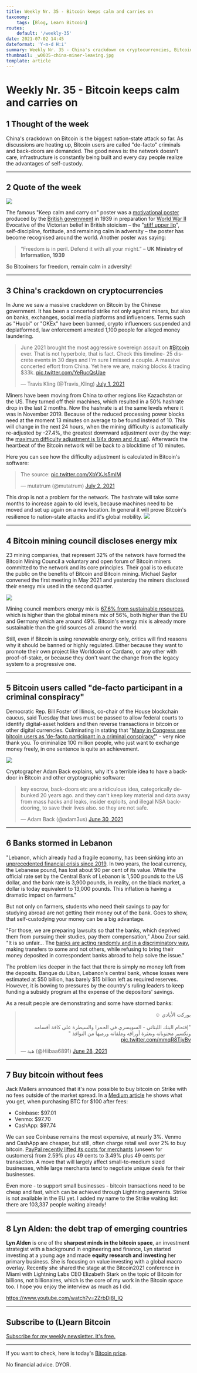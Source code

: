 ```yaml
---
title: Weekly Nr. 35 - Bitcoin keeps calm and carries on
taxonomy:
    tags: [Blog, Learn Bitcoin]
routes:
    default: '/weekly-35'
date: 2021-07-02 14:45
dateformat: 'Y-m-d H:i'
summary: Weekly Nr. 35 - China's crackdown on cryptocurrencies, Bitcoin mining council discloses energy mix, Bitcoin users called "de-facto participant in a criminal conspiracy", Banks stormed in Lebanon, Buy bitcoin without fees, the debt trap of emerging countries
thumbnail: _w0035-china-miner-leaving.jpg
template: article
---
```


# Weekly Nr. 35 - Bitcoin keeps calm and carries on

## 1 Thought of the week
China's crackdown on Bitcoin is the biggest nation-state attack so far. As discussions are heating up, Bitcoin users are called "de-facto" criminals and back-doors are demanded. The good news is: the network doesn't care, infrastructure is constantly being built and every day people realize the advantages of self-custody.

---

## 2 Quote of the week

![](_w0035_keep-calm-and-carry-on-public-domain.jpg)

The famous "Keep calm and carry on" poster was a [motivational poster](https://en.wikipedia.org/wiki/Keep_Calm_and_Carry_On) produced by the [British government](https://en.wikipedia.org/wiki/Government_of_the_United_Kingdom) in 1939 in preparation for [World War II](https://en.wikipedia.org/wiki/World_War_II "World War II")
Evocative of the Victorian belief in British stoicism – the "[stiff upper lip](https://en.wikipedia.org/wiki/Stiff_upper_lip "Stiff upper lip")", self-discipline, fortitude, and remaining calm in adversity – the poster has become recognised around the world. Another poster was saying:

> “Freedom is in peril. Defend it with all your might.” – **UK Ministry of Information, 1939**

So Bitcoiners for freedom, remain calm in adversity!

---
## 3 China's crackdown on cryptocurrencies
In June we saw a massive crackdown on Bitcoin by the Chinese government. It has been a concerted strike not only against miners, but also on banks, exchanges, social media platforms and influencers. Terms such as "Huobi" or "OKEx" have been banned, crypto influencers suspended and deplatformed, law enforcement arrested 1,100 people for alleged money laundering. 
<blockquote class="twitter-tweet"><p lang="en" dir="ltr">June 2021 brought the most aggressive sovereign assault on <a href="https://twitter.com/hashtag/Bitcoin?src=hash&amp;ref_src=twsrc%5Etfw">#Bitcoin</a> ever. That is not hyperbole, that is fact. Check this timeline- 25 discrete events in 30 days and I&#39;m sure I missed a couple. A massive concerted effort from China. Yet here we are, making blocks &amp; trading $33k. <a href="https://t.co/YeRucQsUae">pic.twitter.com/YeRucQsUae</a></p>&mdash; Travis Kling (@Travis_Kling) <a href="https://twitter.com/Travis_Kling/status/1410630499748388865?ref_src=twsrc%5Etfw">July 1, 2021</a></blockquote> <script async src="https://platform.twitter.com/widgets.js" charset="utf-8"></script>

Miners have been moving from China to other regions like Kazachstan or the US. They turned off their machines, which resulted in a 50% hashrate drop in the last 2 months. Now the hashrate is at the same levels where it was in November 2019. Because of the reduced processing power blocks need at the moment 13 minutes on average to be found instead of 10. This will change in the next 24 hours, when the mining difficulty is automatically re-adjusted by -27.4%, the greatest downward adjustment ever (by the way: the [maximum difficulty adjustment is 1/4x down and 4x up](https://twitter.com/adam3us/status/1410915206444859392?s=20)). Afterwards the heartbeat of the Bitcoin network will be back to a blocktime of 10 minutes. 

Here you can see how the difficulty adjustment is calculated in Bitcoin's software: 
<blockquote class="twitter-tweet"><p lang="en" dir="ltr">The source: <a href="https://t.co/XbYXJs5mlM">pic.twitter.com/XbYXJs5mlM</a></p>&mdash; mutatrum (@mutatrum) <a href="https://twitter.com/mutatrum/status/1410923776217387008?ref_src=twsrc%5Etfw">July 2, 2021</a></blockquote> <script async src="https://platform.twitter.com/widgets.js" charset="utf-8"></script>

This drop is not a problem for the network. The hashrate will take some months to increase again to old levels, because machines need to be moved and set up again on a new location. In general it will prove Bitcoin's resilience to nation-state attacks and it's global mobility. 
![](_w0035-china-miner-leaving.jpg)

---
## 4 Bitcoin mining council discloses energy mix 

23 mining companies, that represent 32% of the network have formed the Bitcoin Mining Council a voluntary and open forum of Bitcoin miners committed to the network and its core principles. Their goal is to educate the public on the benefits of Bitcoin and Bitcoin mining. Michael Saylor convened the first meeting in May 2021 and yesterday the miners disclosed their energy mix used in the second quarter. 

![](_w0035-miner-council.png)

Mining council members energy mix is [67.6% from sustainable resources](https://t.co/sucmulwapL?amp=1), which is higher than the global miners mix of 56%, both higher than the EU and Germany which are around 49%. Bitcoin's energy mix is already more sustainable than the grid sources all around the world.

Still, even if Bitcoin is using renewable energy only, critics will find reasons why it should be banned or highly regulated. Either because they want to promote their own project like Worldcoin or Cardano, or any other with proof-of-stake, or because they don't want the change from the legacy system to a progressive one.

---

## 5 Bitcoin users called "de-facto participant in a criminal conspiracy"

Democratic Rep. Bill Foster of Illinois, co-chair of the House blockchain caucus, said Tuesday that laws must be passed to allow federal courts to identify digital-asset holders and then reverse transactions in bitcoin or other digital currencies. Culminating in stating that "[Many in Congress see bitcoin users as ‘de-facto participant in a criminal conspiracy’](https://www.marketwatch.com/story/government-must-have-power-to-reverse-crypto-transactions-says-co-chair-of-blockchain-caucus-11624995008)" - very nice thank you. To criminalize 100 million people, who just want to exchange money freely, in one sentence is quite an achievement.

![](_w0035-back-door.png)

Cryptographer Adam Back explains, why it's a terrible idea to have a back-door in Bitcoin and other cryptographic software:
<blockquote class="twitter-tweet"><p lang="en" dir="ltr">key escrow, back-doors etc are a ridiculous idea, categorically debunked 20 years ago. and they can&#39;t keep key material and data away from mass hacks and leaks, insider exploits, and illegal NSA back-dooring, to save their lives also. so they are not safe.</p>&mdash; Adam Back (@adam3us) <a href="https://twitter.com/adam3us/status/1410218541324849154?ref_src=twsrc%5Etfw">June 30, 2021</a></blockquote> <script async src="https://platform.twitter.com/widgets.js" charset="utf-8"></script>

---
## 6 Banks stormed in Lebanon

"Lebanon, which already had a fragile economy, has been sinking into an [unprecedented financial crisis since 2019](https://www.equaltimes.org/in-the-midst-of-lebanon-s?lang=en#.YN7oYegzaHs). In two years, the local currency, the Lebanese pound, has lost about 90 per cent of its value. While the official rate set by the Central Bank of Lebanon is 1,500 pounds to the US dollar, and the bank rate is 3,900 pounds, in reality, on the black market, a dollar is today equivalent to 13,000 pounds. This inflation is having a dramatic impact on farmers."

But not only on farmers, students who need their savings to pay for studying abroad are not getting their money out of the bank. Goes to show, that self-custodying your money can be a big advantage.

"For those, we are preparing lawsuits so that the banks, which deprived them from pursuing their studies, pay them compensation," Abou Zour said. "It is so unfair... The [banks are acting randomly and in a discriminatory way](https://www.upi.com/Top_News/World-News/2021/06/30/lebanon-Lebanon-bank-crisis-students/9601624991330/), making transfers to some and not others, while refusing to bring their money deposited in correspondent banks abroad to help solve the issue."

The problem lies deeper in the fact that there is simply no money left from the deposits. Banque du Liban, Lebanon's central bank, whose losses were estimated at $50 billion, has barely $15 billion left as required reserves. However, it is bowing to pressures by the country's ruling leaders to keep funding a subsidy program at the expense of the depositors' savings.

As a result people are demonstrating and some have stormed banks:
<blockquote class="twitter-tweet"><p lang="ar" dir="rtl">بوركت الأيادي ☺️ <br><br>&quot;إقتحام البنك اللبناني - السويسري في الحمرا والسيطرة على كافة أقسامه وتكسير محتوياته وبعثرة أوراقه وملفاته ورميها من النوافذ &quot; <a href="https://t.co/mmqR8TjvBv">pic.twitter.com/mmqR8TjvBv</a></p>&mdash; هبة (@Hiibaa6891) <a href="https://twitter.com/Hiibaa6891/status/1409503507070210055?ref_src=twsrc%5Etfw">June 28, 2021</a></blockquote> <script async src="https://platform.twitter.com/widgets.js" charset="utf-8"></script>


---

## 7 Buy bitcoin without fees

Jack Mallers announced that it's now possible to buy bitcoin on Strike with no fees outside of the market spread. In a [Medium article](https://jimmymow.medium.com/announcing-the-bitcoin-tab-133fffc5f668) he shows what you get, when purchasing BTC for $100 after fees:

-   Coinbase: $97.01
-   Venmo: $97.70
-   CashApp: $97.74

We can see Coinbase remains the most expensive, at nearly 3%. Venmo and CashApp are cheaper, but still, often charge retail well over 2% to buy bitcoin. [PayPal recently lifted its costs for merchants](https://www.reuters.com/article/paypal-rates-idCNL2N2NZ2HJ) (unseen for customers) from 2.59% plus 49 cents to 3.49% plus 49 cents per transaction. A move that will largely affect small-to-medium sized businesses, while large merchants tend to negotiate unique deals for their businesses. 

Even more - to support small businesses - bitcoin transactions need to be cheap and fast, which can be achieved through Lightning payments. Strike is not available in the EU yet. I added my name to the Strike waiting list: there are 103,337 people waiting already!

---

## 8 Lyn Alden: the debt trap of emerging countries
**Lyn Alden** is one of the **sharpest minds in the bitcoin space**, an investment strategist with a background in engineering and finance, Lyn started investing at a young age and made **equity research and investing** her primary business. She is focusing on value investing with a global macro overlay. Recently she shared the stage at the Bitcoin2021 conference in Miami with Lightning Labs CEO Elizabeth Stark on the topic of Bitcoin for billions, not billionaires, which is the core of my work in the Bitcoin space too. I hope you enjoy the interview as much as I did.

https://www.youtube.com/watch?v=2ZrbDj8l_lQ


---
## Subscribe to (L)earn Bitcoin

[Subscribe for my weekly newsletter. It's free.](https://anita.link/weekly)

---

If you want to check, here is today's [Bitcoin price](https://www.coingecko.com/en/coins/bitcoin).

No financial advice. DYOR.